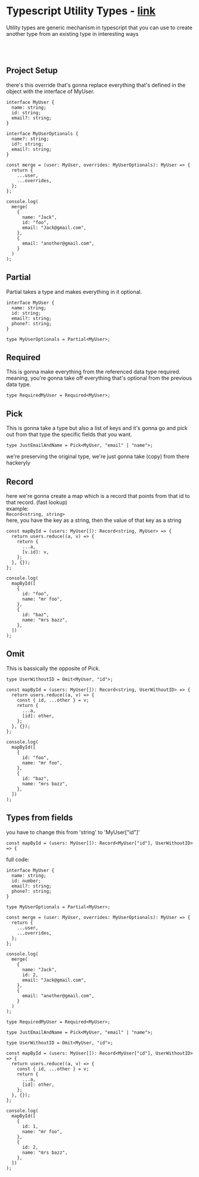 # Typescript Utility Types - [link]

Utility types are generic mechanism in typescript
that you can use to create another type from an existing
type in interesting ways

<br><br>

[link]: https://www.typescriptlang.org/docs/handbook/utility-types.html

## Project Setup

there's this override that's gonna replace everything that's defined in the object
with the interface of MyUser.

```
interface MyUser {
  name: string;
  id: string;
  email?: string;
}

interface MyUserOptionals {
  name?: string;
  id?: string;
  email?: string;
}

const merge = (user: MyUser, overrides: MyUserOptionals): MyUser => {
  return {
    ...user,
    ...overrides,
  };
};

console.log(
  merge(
    {
      name: "Jack",
      id: "foo",
      email: "Jack@gmail.com",
    },
    {
      email: "another@gmail.com",
    }
  )
);
```

## Partial

Partial takes a type and makes everything in it optional.

```
interface MyUser {
  name: string;
  id: string;
  email?: string;
  phone?: string;
}

type MyUserOptionals = Partial<MyUser>;
```

## Required

This is gonna make everything from the referenced data type required. meaning, you're gonna take off everything that's optional from the previous data type.

```
type RequiredMyUser = Required<MyUser>;
```

## Pick

This is gonna take a type but also a list of keys and it's gonna go and
pick out from that type the specific fields that you want.

```
type JustEmailAndName = Pick<MyUser, "email" | "name">;
```

we're preserving the original type, we're just gonna take (copy) from there hackeryly

## Record

here we're gonna create a map which is a record that points from that id to that record. (fast lookup)
<br>
example:
<br>
<code>Record<string, string></code>
<br>
here, you have the key as a string, then the value of that key as a string

```
const mapById = (users: MyUser[]): Record<string, MyUser> => {
  return users.reduce((a, v) => {
    return {
      ...a,
      [v.id]: v,
    };
  }, {});
};

console.log(
  mapById([
    {
      id: "foo",
      name: "mr foo",
    },
    {
      id: "baz",
      name: "mrs bazz",
    },
  ])
);
```

## Omit

This is bassically the opposite of Pick.

```
type UserWithoutID = Omit<MyUser, "id">;

const mapById = (users: MyUser[]): Record<string, UserWithoutID> => {
  return users.reduce((a, v) => {
    const { id, ...other } = v;
    return {
      ...a,
      [id]: other,
    };
  }, {});
};

console.log(
  mapById([
    {
      id: "foo",
      name: "mr foo",
    },
    {
      id: "baz",
      name: "mrs bazz",
    },
  ])
);
```

## Types from fields

you have to change this from 'string' to 'MyUser[\"id\"]'

```
const mapById = (users: MyUser[]): Record<MyUser["id"], UserWithoutID> => {
```

full code:

```
interface MyUser {
  name: string;
  id: number;
  email?: string;
  phone?: string;
}

type MyUserOptionals = Partial<MyUser>;

const merge = (user: MyUser, overrides: MyUserOptionals): MyUser => {
  return {
    ...user,
    ...overrides,
  };
};

console.log(
  merge(
    {
      name: "Jack",
      id: 2,
      email: "Jack@gmail.com",
    },
    {
      email: "another@gmail.com",
    }
  )
);

type RequiredMyUser = Required<MyUser>;

type JustEmailAndName = Pick<MyUser, "email" | "name">;

type UserWithoutID = Omit<MyUser, "id">;

const mapById = (users: MyUser[]): Record<MyUser["id"], UserWithoutID> => {
  return users.reduce((a, v) => {
    const { id, ...other } = v;
    return {
      ...a,
      [id]: other,
    };
  }, {});
};

console.log(
  mapById([
    {
      id: 1,
      name: "mr foo",
    },
    {
      id: 2,
      name: "mrs bazz",
    },
  ])
);
```
